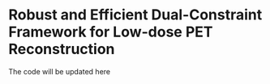 # Robust and Efficient Dual-Constraint Framework for Low-dose PET Reconstruction
The code will be updated here

